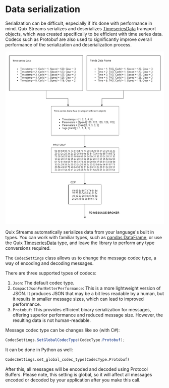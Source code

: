 # Data serialization

Serialization can be difficult, especially if it’s done with performance in mind. Quix Streams serializes and deserializes [TimeseriesData](../subscribe.md#timeseriesdata-format) transport objects, which was created specifically to be efficient with time series data. Codecs such as Protobuf are also used to significantly improve overall performance of the serialization and deserialization process.

![Quix Timeseries Data serialization](../images/QuixStreamsSerialization.png)

Quix Streams automatically serializes data from your language's built in types. You can work with familiar types, such as [pandas DataFrame](https://pandas.pydata.org/docs/user_guide/dsintro.html#dataframe), or use the Quix [TimeseriesData](../subscribe.md#timeseriesdata-format) type, and leave the library to perform any type conversions required.

The `CodecSettings` class allows us to change the message codec type, a way of encoding and decoding messages.

There are three supported types of codecs:

1. `Json`: The default codec type.
2. `CompactJsonForBetterPerformance`: This is a more lightweight version of JSON. It produces JSON that may be a bit less readable by a human, but it results in smaller message sizes, which can lead to improved performance.
3. `Protobuf`: This provides efficient binary serialization for messages, offering superior performance and reduced message size. However, the resulting data is not human-readable.

Message codec type can be changes like so (with C#):

```csharp
CodecSettings.SetGlobalCodecType(CodecType.Protobuf);
```

It can be done in Python as well:

```python
CodecSettings.set_global_codec_type(CodecType.Protobuf)
```

After this, all messages will be encoded and decoded using Protocol Buffers.
Please note, this setting is global, so it will affect all messages encoded or decoded by your application after you make this call.
